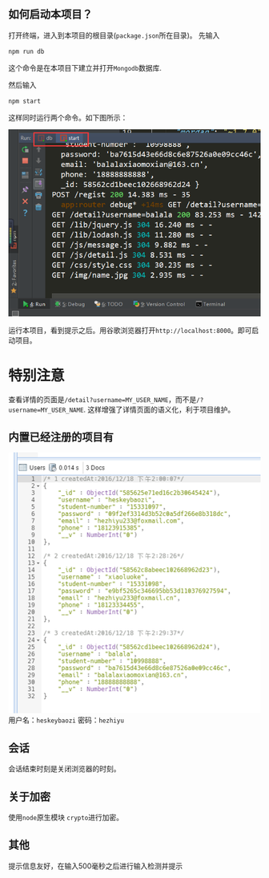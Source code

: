 ## 如何启动本项目？

打开终端，进入到本项目的根目录(`package.json`所在目录)。
先输入
```bash
npm run db
```
这个命令是在本项目下建立并打开`Mongodb`数据库.

然后输入
```bash
npm start
```
这样同时运行两个命令。如下图所示：

![run](./readmeImg/run.png)

运行本项目，看到提示之后。用谷歌浏览器打开`http://localhost:8000`。即可启动项目。

# 特别注意
查看详情的页面是`/detail?username=MY_USER_NAME`，而不是`/?username=MY_USER_NAME`.
这样增强了详情页面的语义化，利于项目维护。

## 内置已经注册的项目有

![admin](./readmeImg/admin.png)
用户名：`heskeybaozi`
密码：`hezhiyu`

## 会话
会话结束时刻是关闭浏览器的时刻。

## 关于加密
使用`node`原生模块 `crypto`进行加密。

## 其他
提示信息友好，在输入500毫秒之后进行输入检测并提示
